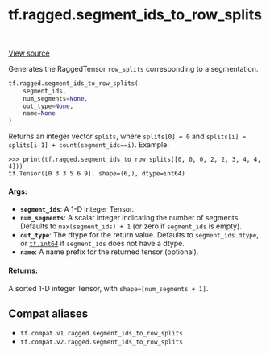 <div itemscope itemtype="http://developers.google.com/ReferenceObject">
<meta itemprop="name" content="tf.ragged.segment_ids_to_row_splits" />
<meta itemprop="path" content="Stable" />
</div>

# tf.ragged.segment_ids_to_row_splits

<!-- Insert buttons and diff -->

<table class="tfo-notebook-buttons tfo-api" align="left">
</table>

<a target="_blank" href="/code/stable/tensorflow/python/ops/ragged/segment_id_ops.py">View source</a>



Generates the RaggedTensor `row_splits` corresponding to a segmentation.

``` python
tf.ragged.segment_ids_to_row_splits(
    segment_ids,
    num_segments=None,
    out_type=None,
    name=None
)
```



<!-- Placeholder for "Used in" -->

Returns an integer vector `splits`, where `splits[0] = 0` and
`splits[i] = splits[i-1] + count(segment_ids==i)`.  Example:

```
>>> print(tf.ragged.segment_ids_to_row_splits([0, 0, 0, 2, 2, 3, 4, 4, 4]))
tf.Tensor([0 3 3 5 6 9], shape=(6,), dtype=int64)
```

#### Args:


* <b>`segment_ids`</b>: A 1-D integer Tensor.
* <b>`num_segments`</b>: A scalar integer indicating the number of segments.  Defaults
  to `max(segment_ids) + 1` (or zero if `segment_ids` is empty).
* <b>`out_type`</b>: The dtype for the return value.  Defaults to `segment_ids.dtype`,
  or <a href="../../tf.md#int64"><code>tf.int64</code></a> if `segment_ids` does not have a dtype.
* <b>`name`</b>: A name prefix for the returned tensor (optional).


#### Returns:

A sorted 1-D integer Tensor, with `shape=[num_segments + 1]`.


## Compat aliases

* `tf.compat.v1.ragged.segment_ids_to_row_splits`
* `tf.compat.v2.ragged.segment_ids_to_row_splits`

